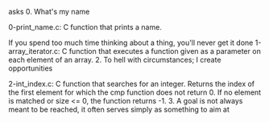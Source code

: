 asks 0. What's my name

0-print_name.c: C function that prints a name.

If you spend too much time thinking about a thing, you'll never get it done
1-array_iterator.c: C function that executes a function given as a parameter on each element of an array. 2. To hell with circumstances; I create opportunities

2-int_index.c: C function that searches for an integer. Returns the index of the first element for which the cmp function does not return 0. If no element is matched or size <= 0, the function returns -1. 3. A goal is not always meant to be reached, it often serves simply as something to aim at
